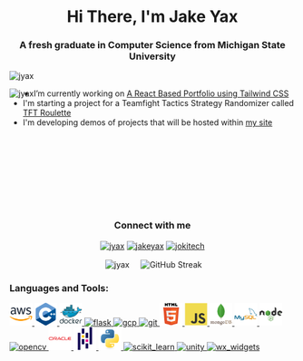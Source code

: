 <h1 align="center">Hi There, I'm Jake Yax</h1>
<h3 align="center">A fresh graduate in Computer Science from Michigan State University</h3>


<p align="left"> <img src="https://komarev.com/ghpvc/?username=jyax&label=Profile%20views&color=0e75b6&style=flat" alt="jyax" /> </p>
<img align="left" src="https://github-readme-stats.vercel.app/api/top-langs?username=jyax&show_icons=true&locale=en&layout=compact" alt="jyax" /> 
<ul align="left">
  <li>I’m currently working on <a href="https://www.jakeyax.dev/">A React Based Portfolio using Tailwind CSS</a></li>
  <li>I'm starting a project for a Teamfight Tactics Strategy Randomizer called <a href="https://www.github.com/jyax/tft-roulette/">TFT Roulette</a></li>
  <li>I'm developing demos of projects that will be hosted within <a href="https://www.jakeyax.dev">my site</a></li>
</ul>
<br>
<h1>&nbsp;</h1>
&nbsp;
&nbsp;
&nbsp;

<h3 align="center">Connect with me</h3>
<p align="center">
<a href="https://dev.to/jyax" target="blank"><img align="center" src="https://raw.githubusercontent.com/rahuldkjain/github-profile-readme-generator/master/src/images/icons/Social/devto.svg" alt="jyax" height="30" width="40" /></a>
<a href="https://linkedin.com/in/jakeyax" target="blank"><img align="center" src="https://raw.githubusercontent.com/rahuldkjain/github-profile-readme-generator/master/src/images/icons/Social/linked-in-alt.svg" alt="jakeyax" height="30" width="40" /></a>
<a href="https://discordapp.com/users/582322774895493143" target="blank"><img align="center" src="https://www.svgrepo.com/show/353655/discord-icon.svg" alt="jokitech" height="30" width="40" /></a>
</p>


<p align="center">&nbsp;<img align="center" src="https://github-readme-stats.vercel.app/api?username=jyax&show_icons=true&locale=en" alt="jyax" />&nbsp; &nbsp; &nbsp;<img align="center" src="https://github-readme-streak-stats.herokuapp.com?user=jyax&border_radius=6&mode=weekly&card_width=200&hide_current_streak=true&hide_longest_streak=true" alt="GitHub Streak"></p>

<h3 align="left">Languages and Tools:</h3>
<p align="left"> <a href="https://aws.amazon.com" target="_blank" rel="noreferrer"> <img src="https://raw.githubusercontent.com/devicons/devicon/master/icons/amazonwebservices/amazonwebservices-original-wordmark.svg" alt="aws" width="40" height="40"/> </a> <a href="https://www.w3schools.com/cpp/" target="_blank" rel="noreferrer"> <img src="https://raw.githubusercontent.com/devicons/devicon/master/icons/cplusplus/cplusplus-original.svg" alt="cplusplus" width="40" height="40"/> </a> <a href="https://www.docker.com/" target="_blank" rel="noreferrer"> <img src="https://raw.githubusercontent.com/devicons/devicon/master/icons/docker/docker-original-wordmark.svg" alt="docker" width="40" height="40"/> </a> <a href="https://flask.palletsprojects.com/" target="_blank" rel="noreferrer"> <img src="https://www.vectorlogo.zone/logos/pocoo_flask/pocoo_flask-icon.svg" alt="flask" width="40" height="40"/> </a> <a href="https://cloud.google.com" target="_blank" rel="noreferrer"> <img src="https://www.vectorlogo.zone/logos/google_cloud/google_cloud-icon.svg" alt="gcp" width="40" height="40"/> </a> <a href="https://git-scm.com/" target="_blank" rel="noreferrer"> <img src="https://www.vectorlogo.zone/logos/git-scm/git-scm-icon.svg" alt="git" width="40" height="40"/> </a> <a href="https://www.w3.org/html/" target="_blank" rel="noreferrer"> <img src="https://raw.githubusercontent.com/devicons/devicon/master/icons/html5/html5-original-wordmark.svg" alt="html5" width="40" height="40"/> </a> <a href="https://developer.mozilla.org/en-US/docs/Web/JavaScript" target="_blank" rel="noreferrer"> <img src="https://raw.githubusercontent.com/devicons/devicon/master/icons/javascript/javascript-original.svg" alt="javascript" width="40" height="40"/> </a> <a href="https://www.mongodb.com/" target="_blank" rel="noreferrer"> <img src="https://raw.githubusercontent.com/devicons/devicon/master/icons/mongodb/mongodb-original-wordmark.svg" alt="mongodb" width="40" height="40"/> </a> <a href="https://www.mysql.com/" target="_blank" rel="noreferrer"> <img src="https://raw.githubusercontent.com/devicons/devicon/master/icons/mysql/mysql-original-wordmark.svg" alt="mysql" width="40" height="40"/> </a> <a href="https://nodejs.org" target="_blank" rel="noreferrer"> <img src="https://raw.githubusercontent.com/devicons/devicon/master/icons/nodejs/nodejs-original-wordmark.svg" alt="nodejs" width="40" height="40"/> </a> <a href="https://opencv.org/" target="_blank" rel="noreferrer"> <img src="https://www.vectorlogo.zone/logos/opencv/opencv-icon.svg" alt="opencv" width="40" height="40"/> </a> <a href="https://www.oracle.com/" target="_blank" rel="noreferrer"> <img src="https://raw.githubusercontent.com/devicons/devicon/master/icons/oracle/oracle-original.svg" alt="oracle" width="40" height="40"/> </a> <a href="https://pandas.pydata.org/" target="_blank" rel="noreferrer"> <img src="https://raw.githubusercontent.com/devicons/devicon/2ae2a900d2f041da66e950e4d48052658d850630/icons/pandas/pandas-original.svg" alt="pandas" width="40" height="40"/> </a> <a href="https://www.python.org" target="_blank" rel="noreferrer"> <img src="https://raw.githubusercontent.com/devicons/devicon/master/icons/python/python-original.svg" alt="python" width="40" height="40"/> </a> <a href="https://scikit-learn.org/" target="_blank" rel="noreferrer"> <img src="https://upload.wikimedia.org/wikipedia/commons/0/05/Scikit_learn_logo_small.svg" alt="scikit_learn" width="40" height="40"/> </a> <a href="https://unity.com/" target="_blank" rel="noreferrer"> <img src="https://www.vectorlogo.zone/logos/unity3d/unity3d-icon.svg" alt="unity" width="40" height="40"/> </a> <a href="https://www.wxwidgets.org/" target="_blank" rel="noreferrer"> <img src="https://upload.wikimedia.org/wikipedia/commons/b/bb/WxWidgets.svg" alt="wx_widgets" width="40" height="40"/> </a> </p>
